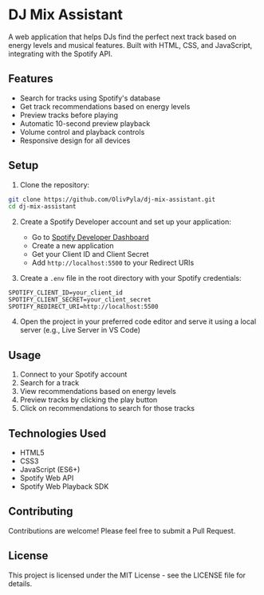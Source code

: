 # DJ Mix Assistant

A web application that helps DJs find the perfect next track based on energy levels and musical features. Built with HTML, CSS, and JavaScript, integrating with the Spotify API.

## Features

- Search for tracks using Spotify's database
- Get track recommendations based on energy levels
- Preview tracks before playing
- Automatic 10-second preview playback
- Volume control and playback controls
- Responsive design for all devices

## Setup

1. Clone the repository:
```bash
git clone https://github.com/OlivPyla/dj-mix-assistant.git
cd dj-mix-assistant
```

2. Create a Spotify Developer account and set up your application:
   - Go to [Spotify Developer Dashboard](https://developer.spotify.com/dashboard)
   - Create a new application
   - Get your Client ID and Client Secret
   - Add `http://localhost:5500` to your Redirect URIs

3. Create a `.env` file in the root directory with your Spotify credentials:
```
SPOTIFY_CLIENT_ID=your_client_id
SPOTIFY_CLIENT_SECRET=your_client_secret
SPOTIFY_REDIRECT_URI=http://localhost:5500
```

4. Open the project in your preferred code editor and serve it using a local server (e.g., Live Server in VS Code)

## Usage

1. Connect to your Spotify account
2. Search for a track
3. View recommendations based on energy levels
4. Preview tracks by clicking the play button
5. Click on recommendations to search for those tracks

## Technologies Used

- HTML5
- CSS3
- JavaScript (ES6+)
- Spotify Web API
- Spotify Web Playback SDK

## Contributing

Contributions are welcome! Please feel free to submit a Pull Request.

## License

This project is licensed under the MIT License - see the LICENSE file for details. 